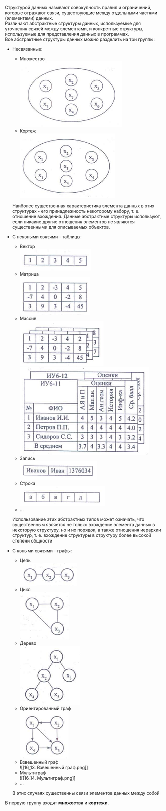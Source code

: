 Структурой данных называют совокупность правил и ограничений, которые отражают связи, существующие между отдельными частями (элементами) данных.  
Различают абстрактные структуры данных, используемые для уточнения связей между элементами, и конкретные структуры, используемые для представления данных в программах.  
Все абстрактные структуры данных можно разделить на три группы: 
- Несвязанные:
	- Множество  
		![Множество](../Pictures/16_01.%20Множество.png)
	- Кортеж  
		![Кортеж](../Pictures/16_02.%20Кортеж.png)
	  
	Наиболее существенная характеристика элемента данных в этих структурах - его принадлежность некоторому набору, т. е. отношение вхождения. Данные абстрактные структуры используют, если никакие другие отношения элементов не являются существенными для описываемых объектов.  
- С неявными связями - таблицы:
	- Вектор  
		![Вектор](../Pictures/16_03.%20Вектор.png)
	- Матрица  
		![Матрица](../Pictures/16_04.%20Матрица.png)
	- Массив  
		![Массив](../Pictures/16_05.%20Массив.png)  
		![Массив однотипных таблиц с вложенными структурами](../Pictures/16_06.%20Массив%20однотипных%20таблиц%20с%20вложенными%20структурами.png)
	- Запись  
		![Запись](../Pictures/16_07.%20Запись.png)
	- Строка  
		![Строка](../Pictures/16_08.%20Строка.png)
	- ...
	  
	Использование этих абстрактных типов может означать, что существенным является не только вхождение элемента данных в некоторую структуру, но и их порядок, а также отношения иерархии структур, т. е. вхождение структуры в структуру более высокой степени общности
- С явными связями - графы:
	- Цепь  
		![Цепь](../Pictures/16_09.%20Цепь.png)
	- Цикл  
		![Цикл](../Pictures/16_10.%20Цикл.png)
	- Дерево  
		![Дерево](../Pictures/16_11.%20Дерево.png)
	- Ориентированный граф  
		![Ориентированный граф](../Pictures/16_12.%20Ориентированный%20граф.png)
	- Взвешенный граф  
		![[16_13. Взвешенный граф.png]]
	- Мультиграф  
		![[16_14. Мультиграф.png]]
	- ...
	  
	В этих случаях существенны связи элементов данных между собой
  
В первую группу входят **множества** и **кортежи**. 
